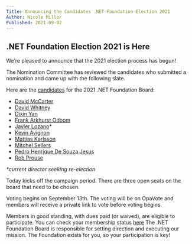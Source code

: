 ```yaml
---
Title: Announcing the Candidates .NET Foundation Election 2021
Author: Nicole Miller
Published: 2021-09-02
---
```


## .NET Foundation Election 2021 is Here

We’re pleased to announce that the 2021 election process has begun! 

The Nomination Committee has reviewed the candidates who submitted a nomination and came up with the following slate. 

Here are the [candidates](/about/election/candidates) for the 2021 .NET Foundation Board:


-	[David McCarter](/about/election/campaign-2021/david-mccarter)
-	[David Whitney](/about/election/campaign-2021/david-whitney)
-	[Dixin Yan](/about/election/campaign-2021/dixin-yan)
-	[Frank Arkhurst Odoom](/about/election/campaign-2021/frank-arkhurst-odoom)
-	[Javier Lozano](/about/election/campaign-2021/javier-lozano)*
-	[Kevin Avignon](/about/election/campaign-2021/kevin-avignon)
-	[Mattias Karlsson](/about/election/campaign-2021/mattias-karlsson)
-	[Mitchel Sellers](/about/election/campaign-2021/mitchel-sellers)
-	[Pedro Henrique De Souza Jesus](/about/election/campaign-2021/pedro-henrique-de-souza-jesus)
-	[Rob Prouse](/about/election/campaign-2021/rob-prouse)


_*current director seeking re-election_ 

Today kicks off the campaign period. There are three open seats on the board that need to be chosen. 

Voting begins on September 13th. The voting will be on OpaVote and members will receive a private link to vote before voting begins.

Members in good standing, with dues paid (or waived), are eligible to participate. You can check your membership status [here](https://dotnetfoundation.org/member/profile)
The .NET Foundation Board is responsible for setting direction and executing our mission. The Foundation exists for you, so your participation is key!

